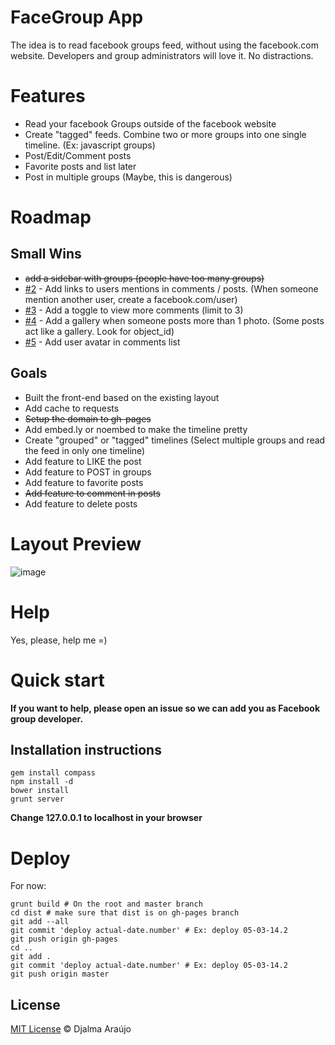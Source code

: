 # FaceGroup App

The idea is to read facebook groups feed, without using the facebook.com website. Developers and group administrators will love it. No distractions.

# Features
* Read your facebook Groups outside of the facebook website
* Create "tagged" feeds. Combine two or more groups into one single timeline. (Ex: javascript groups)
* Post/Edit/Comment posts
* Favorite posts and list later
* Post in multiple groups (Maybe, this is dangerous)

# Roadmap

## Small Wins
* ~~add a sidebar with groups (people have too many groups)~~
* [#2](https://github.com/djalmaaraujo/facegroup/issues/2) - Add links to users mentions in comments / posts. (When someone mention another user, create a facebook.com/user)
* [#3](https://github.com/djalmaaraujo/facegroup/issues/3) - Add a toggle to view more comments (limit to 3)
* [#4](https://github.com/djalmaaraujo/facegroup/issues/4) - Add a gallery when someone posts more than 1 photo. (Some posts act like a gallery. Look for object_id)
* [#5](https://github.com/djalmaaraujo/facegroup/issues/5) - Add user avatar in comments list

## Goals
* Built the front-end based on the existing layout
* Add cache to requests
* ~~Setup the domain to gh-pages~~
* Add embed.ly or noembed to make the timeline pretty
* Create "grouped" or "tagged" timelines (Select multiple groups and read the feed in only one timeline)
* Add feature to LIKE the post
* Add feature to POST in groups
* Add feature to favorite posts
* ~~Add feature to comment in posts~~
* Add feature to delete posts

# Layout Preview
![image](https://raw.github.com/djalmaaraujo/facegroup/master/_assets/preview/facegroup.png)

# Help
Yes, please, help me =)

# Quick start

**If you want to help, please open an issue so we can add you as
Facebook group developer.**

## Installation instructions
```
gem install compass
npm install -d
bower install
grunt server
```

**Change 127.0.0.1 to localhost in your browser**

# Deploy

For now:
```
grunt build # On the root and master branch
cd dist # make sure that dist is on gh-pages branch
git add --all
git commit 'deploy actual-date.number' # Ex: deploy 05-03-14.2
git push origin gh-pages
cd ..
git add .
git commit 'deploy actual-date.number' # Ex: deploy 05-03-14.2
git push origin master
```

## License

[MIT License](http://djalmaaraujo.mit-license.org/) © Djalma Araújo
